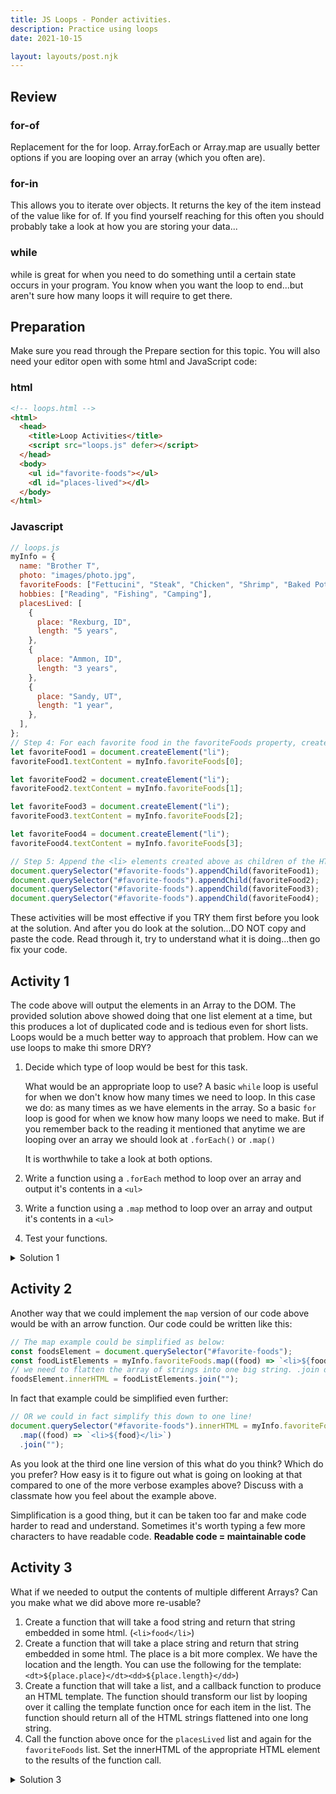 ```yaml
---
title: JS Loops - Ponder activities.
description: Practice using loops
date: 2021-10-15

layout: layouts/post.njk
---
```


## Review

### for-of

Replacement for the for loop. Array.forEach or Array.map are usually better options if you are looping over an array (which you often are).

### for-in

This allows you to iterate over objects. It returns the key of the item instead of the value like for of. If you find yourself reaching for this often you should probably take a look at how you are storing your data...

### while

while is great for when you need to do something until a certain state occurs in your program. You know when you want the loop to end...but aren't sure how many loops it will require to get there.

## Preparation

Make sure you read through the Prepare section for this topic. You will also need your editor open with some html and JavaScript code:

### html

```html
<!-- loops.html -->
<html>
  <head>
    <title>Loop Activities</title>
    <script src="loops.js" defer></script>
  </head>
  <body>
    <ul id="favorite-foods"></ul>
    <dl id="places-lived"></dl>
  </body>
</html>
```

### Javascript

```javascript
// loops.js
myInfo = {
  name: "Brother T",
  photo: "images/photo.jpg",
  favoriteFoods: ["Fettucini", "Steak", "Chicken", "Shrimp", "Baked Potato"],
  hobbies: ["Reading", "Fishing", "Camping"],
  placesLived: [
    {
      place: "Rexburg, ID",
      length: "5 years",
    },
    {
      place: "Ammon, ID",
      length: "3 years",
    },
    {
      place: "Sandy, UT",
      length: "1 year",
    },
  ],
};
// Step 4: For each favorite food in the favoriteFoods property, create an HTML <li> element and place its value in the <li> element
let favoriteFood1 = document.createElement("li");
favoriteFood1.textContent = myInfo.favoriteFoods[0];

let favoriteFood2 = document.createElement("li");
favoriteFood2.textContent = myInfo.favoriteFoods[1];

let favoriteFood3 = document.createElement("li");
favoriteFood3.textContent = myInfo.favoriteFoods[2];

let favoriteFood4 = document.createElement("li");
favoriteFood4.textContent = myInfo.favoriteFoods[3];

// Step 5: Append the <li> elements created above as children of the HTML <ul> element with an ID of favorite-foods
document.querySelector("#favorite-foods").appendChild(favoriteFood1);
document.querySelector("#favorite-foods").appendChild(favoriteFood2);
document.querySelector("#favorite-foods").appendChild(favoriteFood3);
document.querySelector("#favorite-foods").appendChild(favoriteFood4);
```

These activities will be most effective if you TRY them first before you look at the solution. And after you do look at the solution...DO NOT copy and paste the code. Read through it, try to understand what it is doing...then go fix your code.

## Activity 1

The code above will output the elements in an Array to the DOM. The provided solution above showed doing that one list element at a time, but this produces a lot of duplicated code and is tedious even for short lists. Loops would be a much better way to approach that problem. How can we use loops to make thi smore DRY?

1. Decide which type of loop would be best for this task.

   <div class="callout">

   What would be an appropriate loop to use? A basic `while` loop is useful for when we don't know how many times we need to loop. In this case we do: as many times as we have elements in the array. So a basic `for` loop is good for when we know how many loops we need to make. But if you remember back to the reading it mentioned that anytime we are looping over an array we should look at `.forEach()` or `.map()`

   It is worthwhile to take a look at both options.

   </div>

2. Write a function using a `.forEach` method to loop over an array and output it's contents in a `<ul>`
3. Write a function using a `.map` method to loop over an array and output it's contents in a `<ul>`
4. Test your functions.

<details>
<summary>Solution 1</summary>

```javascript
// with .forEach
const foodsElement = document.querySelector('#favorite-foods');
function createandAppendFoodItem(food) {
  let favoriteFood = document.createElement('li');
  favoriteFood.textContent = food;
  foodsElement.appendChild(favoriteFood);
}
myInfo.favoriteFoods.forEach(createAndAppendFoodItem);
}

// with .map
  const foodsElement = document.querySelector('#favorite-foods');
  function mapFoodItem(food) {
    let favoriteFood = document.createElement('li');
    favoriteFood.textContent = food;
    return favoriteFood;
  }
  // this function could also be written this way using a template literal:
  function mapFoodItemSmall(food) {
    return `<li>${food}</li>`;
  }
  const foodListElements = myInfo.favoriteFoods.map(mapFoodItem);
  // we need to flatten the array of strings into one big string. .join does this.
  foodsElement.innerHTML = foodListElements.join('');
```

</details>

## Activity 2

Another way that we could implement the `map` version of our code above would be with an arrow function. Our code could be written like this:

```javascript
// The map example could be simplified as below:
const foodsElement = document.querySelector("#favorite-foods");
const foodListElements = myInfo.favoriteFoods.map((food) => `<li>${food}</li>`);
// we need to flatten the array of strings into one big string. .join does this.
foodsElement.innerHTML = foodListElements.join("");
```

In fact that example could be simplified even further:

```javascript
// OR we could in fact simplify this down to one line!
document.querySelector("#favorite-foods").innerHTML = myInfo.favoriteFoods
  .map((food) => `<li>${food}</li>`)
  .join("");
```

As you look at the third one line version of this what do you think? Which do you prefer? How easy is it to figure out what is going on looking at that compared to one of the more verbose examples above? Discuss with a classmate how you feel about the example above.

Simplification is a good thing, but it can be taken too far and make code harder to read and understand. Sometimes it's worth typing a few more characters to have readable code. **Readable code = maintainable code**

## Activity 3

What if we needed to output the contents of multiple different Arrays? Can you make what we did above more re-usable?

1. Create a function that will take a food string and return that string embedded in some html. (`<li>food</li>`)
2. Create a function that will take a place string and return that string embedded in some html. The place is a bit more complex. We have the location and the length. You can use the following for the template: `<dt>${place.place}</dt><dd>${place.length}</dd>`)
3. Create a function that will take a list, and a callback function to produce an HTML template. The function should transform our list by looping over it calling the template function once for each item in the list. The function should return all of the HTML strings flattened into one long string.
4. Call the function above once for the `placesLived` list and again for the `favoriteFoods` list. Set the innerHTML of the appropriate HTML element to the results of the function call.

<details>
<summary>Solution 3</summary>

```javascript
// reusable!
myInfo = {
  name: "Brother T",
  photo: "images/photo.jpg",
  favoriteFoods: ["Fettucini", "Steak", "Chicken", "Shrimp", "Baked Potato"],
  hobbies: ["Reading", "Fishing", "Camping"],
  placesLived: [
    {
      place: "Rexburg, ID",
      length: "5 years",
    },
    {
      place: "Ammon, ID",
      length: "3 years",
    },
    {
      place: "Sandy, UT",
      length: "1 year",
    },
  ],
};
const foodsElement = document.querySelector("#favorite-foods");
const placesElement = document.querySelector("#places-lived");
// requires a list, and a callback that will produce an html string for each item in the list
// returns a string of html
function generateListMarkup(list, templateCallback) {
  const htmlList = list.map(templateCallback);
  return htmlList.join("");
}
// requires an food string
// returns that string embedded in HTML markup
function foodsTemplate(food) {
  return `<li>${food}</li>`;
}

// requires an place string
// returns that string embedded in HTML markup
function placesTemplate(place) {
  return `<dt>${place.place}</dt><dd>${place.length}</dd>`;
}

foodsElement.innerHTML = generateListMarkup(
  myInfo.favoriteFoods,
  foodsTemplate
);
placesElement.innerHTML = generateListMarkup(
  myInfo.placesLived,
  placesTemplate
);
```

</details>

